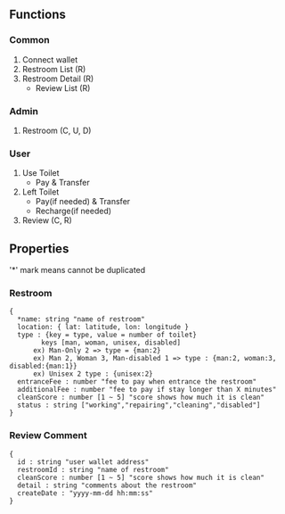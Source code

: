 ## Functions

### Common

1. Connect wallet
2. Restroom List (R)
3. Restroom Detail (R)
   - Review List (R)

### Admin

1. Restroom (C, U, D)

### User

1. Use Toilet
   - Pay & Transfer
2. Left Toilet
   - Pay(if needed) & Transfer
   - Recharge(if needed)
3. Review (C, R)

## Properties

'\*' mark means cannot be duplicated

### Restroom

```
{
  *name: string "name of restroom"
  location: { lat: latitude, lon: longitude }
  type : {key = type, value = number of toilet}
        keys [man, woman, unisex, disabled]
      ex) Man-Only 2 => type = {man:2}
      ex) Man 2, Woman 3, Man-disabled 1 => type : {man:2, woman:3, disabled:{man:1}}
      ex) Unisex 2 type : {unisex:2}
  entranceFee : number "fee to pay when entrance the restroom"
  additionalFee : number "fee to pay if stay longer than X minutes"
  cleanScore : number [1 ~ 5] "score shows how much it is clean"
  status : string ["working","repairing","cleaning","disabled"]
}
```

### Review Comment

```
{
  id : string "user wallet address"
  restroomId : string "name of restroom"
  cleanScore : number [1 ~ 5] "score shows how much it is clean"
  detail : string "comments about the restroom"
  createDate : "yyyy-mm-dd hh:mm:ss"
}
```
